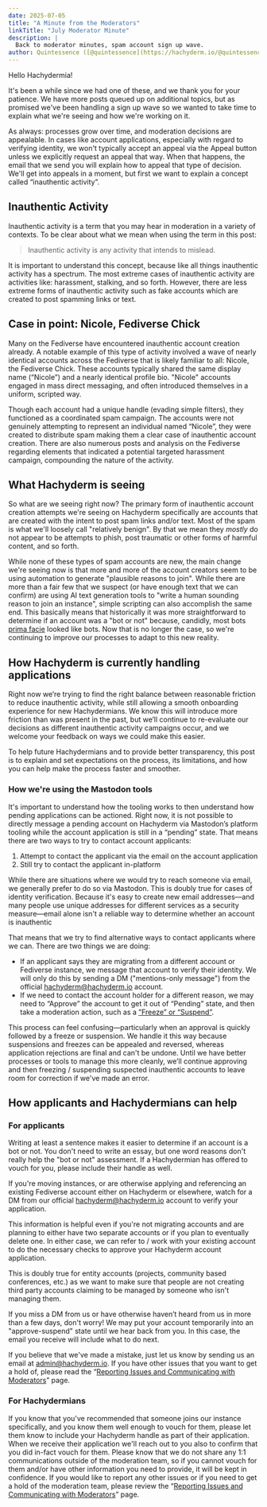 ```yaml
---
date: 2025-07-05
title: "A Minute from the Moderators"
linkTitle: "July Moderator Minute"
description: |
  Back to moderator minutes, spam account sign up wave.
author: Quintessence ([@quintessence](https://hachyderm.io/@quintessence))
---
```


Hello Hachydermia!

It's been a while since we had one of these, and we thank you for your patience. We have more posts queued up on additional topics, but as promised we've been handling a sign up wave so we wanted to take time to explain what we're seeing and how we're working on it.

As always: processes grow over time, and moderation decisions are appealable. In cases like account applications, especially with regard to verifying identity, we won't typically accept an appeal via the Appeal button unless we explicitly request an appeal that way. When that happens, the email that we send you will explain how to appeal that type of decision. We'll get into appeals in a moment, but first we want to explain a concept called “inauthentic activity”.


## Inauthentic Activity

Inauthentic activity is a term that you may hear in moderation in a variety of contexts. To be clear about what we mean when using the term in this post:

> Inauthentic activity is any activity that intends to mislead.

It is important to understand this concept, because like all things inauthentic activity has a spectrum. The most extreme cases of inauthentic activity are activities like: harassment, stalking, and so forth. However, there are less extreme forms of inauthentic activity such as fake accounts which are created to post spamming links or text.


## Case in point: Nicole, Fediverse Chick

Many on the Fediverse have encountered inauthentic account creation already. A notable example of this type of activity involved a wave of nearly identical accounts across the Fediverse that is likely familiar to all: Nicole, the Fediverse Chick. These accounts typically shared the same display name (“Nicole”) and a nearly identical profile bio. "Nicole" accounts engaged in mass direct messaging, and often introduced themselves in a uniform, scripted way.

Though each account had a unique handle (evading simple filters), they functioned as a coordinated spam campaign. The accounts were not genuinely attempting to represent an individual named “Nicole”, they were created to distribute spam making them a clear case of inauthentic account creation. There are also numerous posts and analysis on the Fediverse regarding elements that indicated a potential targeted harassment campaign, compounding the nature of the activity.


## What Hachyderm is seeing

So what are we seeing right now? The primary form of inauthentic account creation attempts we're seeing on Hachyderm specifically are accounts that are created with the intent to post spam links and/or text. Most of the spam is what we'll loosely call "relatively benign". By that we mean they *mostly* do not appear to be attempts to phish, post traumatic or other forms of harmful content, and so forth.

While none of these types of spam accounts are new, the main change we're seeing now is that more and more of the account creators seem to be using automation to generate "plausible reasons to join". While there are more than a fair few that we suspect (or have enough text that we can confirm) are using AI text generation tools to "write a human sounding reason to join an instance", simple scripting can also accomplish the same end. This basically means that historically it was more straightforward to determine if an account was a "bot or not" because, candidly, most bots [prima facie](https://en.wikipedia.org/wiki/Prima_facie) looked like bots. Now that is no longer the case, so we're continuing to improve our processes to adapt to this new reality.


## How Hachyderm is currently handling applications 

Right now we’re trying to find the right balance between reasonable friction to reduce inauthentic activity, while still allowing a smooth onboarding experience for new Hachydermians. We know this will introduce more friction than was present in the past, but we’ll continue to re-evaluate our decisions as different inauthentic activity campaigns occur, and we welcome your feedback on ways we could make this easier. 

To help future Hachydermians and to provide better transparency, this post is to explain and set expectations on the process, its limitations, and how you can help make the process faster and smoother.


### How we're using the Mastodon tools

It's important to understand how the tooling works to then understand how pending applications can be actioned. Right now, it is not possible to directly message a pending account on Hachyderm via Mastodon’s platform tooling while the account application is still in a “pending” state. That means there are two ways to try to contact account applicants:

1. Attempt to contact the applicant via the email on the account application 
2. Still try to contact the applicant in-platform 

While there are situations where we would try to reach someone via email, we generally prefer to do so via Mastodon. This is doubly true for cases of identity verification. Because it's easy to create new email addresses—and many people use unique addresses for different services as a security measure—email alone isn't a reliable way to determine whether an account is inauthentic

That means that we try to find alternative ways to contact applicants where we can. There are two things we are doing:

* If an applicant says they are migrating from a different account or Fediverse instance, we message that account to verify their identity. We will only do this by sending a DM ("mentions-only message") from the official [hachyderm@hachyderm.io](https://hachyderm.io/@hachyderm/) account.
* If we need to contact the account holder for a different reason, we may need to “Approve” the account to get it out of “Pending” state, and then take a moderation action, such as a [”Freeze” or “Suspend”](https://community.hachyderm.io/docs/moderation/actions-and-appeals/).

This process can feel confusing—particularly when an approval is quickly followed by a freeze or suspension. We handle it this way because suspensions and freezes can be appealed and reversed, whereas application rejections are final and can't be undone. Until we have better processes or tools to manage this more cleanly, we’ll continue approving and then freezing / suspending suspected inauthentic accounts to leave room for correction if we've made an error.


## How applicants and Hachydermians can help


### For applicants

Writing at least a sentence makes it easier to determine if an account is a bot or not. You don't need to write an essay, but one word reasons don't really help the "bot or not" assessment. If a Hachydermian has offered to vouch for you, please include their handle as well.

If you're moving instances, or are otherwise applying and referencing an existing Fediverse account either on Hachyderm or elsewhere, watch for a DM from our official [hachyderm@hachyderm.io](https://hachyderm.io/@hachyderm) account to verify your application. 

This information is helpful even if you're not migrating accounts and are planning to either have two separate accounts or if you plan to eventually delete one. In either case, we can refer to / work with your existing account to do the necessary checks to approve your Hachyderm account application.

This is doubly true for entity accounts (projects, community based conferences, etc.) as we want to make sure that people are not creating third party accounts claiming to be managed by someone who isn't managing them.

If you miss a DM from us or have otherwise haven’t heard from us in more than a few days, don't worry! We may put your account temporarily into an "approve-suspend" state until we hear back from you. In this case, the email you receive will include what to do next.

If you believe that we've made a mistake, just let us know by sending us an email at [admin@hachyderm.io](mailto:admin@hachyderm.io). If you have other issues that you want to get a hold of, please read the “[Reporting Issues and Communicating with Moderators](https://community.hachyderm.io/docs/moderation/reporting/)” page.


### For Hachydermians

If you know that you've recommended that someone joins our instance specifically, and you know them well enough to vouch for them, please let them know to include your Hachyderm handle as part of their application. When we receive their application we'll reach out to you also to confirm that you did in-fact vouch for them. Please know that we do not share any 1:1 communications outside of the moderation team, so if you cannot vouch for them and/or have other information you need to provide, it will be kept in confidence. If you would like to report any other issues or if you need to get a hold of the moderation team, please review the “[Reporting Issues and Communicating with Moderators](https://community.hachyderm.io/docs/moderation/reporting/)” page.
